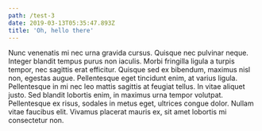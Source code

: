 ```yaml
---
path: /test-3
date: 2019-03-13T05:35:47.893Z
title: 'Oh, hello there'
---
```

Nunc venenatis mi nec urna gravida cursus. Quisque nec pulvinar neque. Integer blandit tempus purus non iaculis. Morbi fringilla ligula a turpis tempor, nec sagittis erat efficitur. Quisque sed ex bibendum, maximus nisl non, egestas augue. Pellentesque eget tincidunt enim, at varius ligula. Pellentesque in mi nec leo mattis sagittis at feugiat tellus. In vitae aliquet justo. Sed blandit lobortis enim, in maximus urna tempor volutpat. Pellentesque ex risus, sodales in metus eget, ultrices congue dolor. Nullam vitae faucibus elit. Vivamus placerat mauris ex, sit amet lobortis mi consectetur non.
